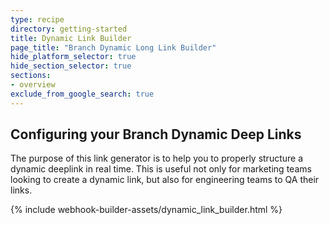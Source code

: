 ```yaml
---
type: recipe
directory: getting-started
title: Dynamic Link Builder
page_title: "Branch Dynamic Long Link Builder"
hide_platform_selector: true
hide_section_selector: true
sections:
- overview
exclude_from_google_search: true
---
```


## Configuring your Branch Dynamic Deep Links ##

The purpose of this link generator is to help you to properly structure a dynamic deeplink in real time. This is useful not only for marketing teams looking to create a dynamic link, but also for engineering teams to QA their links.

{% include webhook-builder-assets/dynamic_link_builder.html %}


